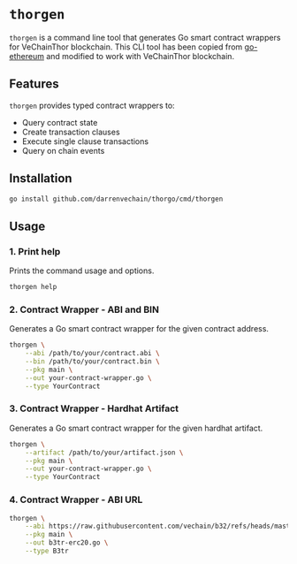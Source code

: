 # `thorgen`

`thorgen` is a command line tool that generates Go smart contract wrappers for VeChainThor blockchain. This CLI tool has been copied from [go-ethereum](https://github.com/ethereum/go-ethereum) and modified to work with VeChainThor blockchain.

## Features

`thorgen` provides typed contract wrappers to:
- Query contract state
- Create transaction clauses
- Execute single clause transactions
- Query on chain events

## Installation

```bash
go install github.com/darrenvechain/thorgo/cmd/thorgen
```

## Usage

### 1. Print help

Prints the command usage and options.

```bash
thorgen help
```

### 2. Contract Wrapper - ABI and BIN

Generates a Go smart contract wrapper for the given contract address.

```bash
thorgen \
    --abi /path/to/your/contract.abi \
    --bin /path/to/your/contract.bin \
    --pkg main \
    --out your-contract-wrapper.go \
    --type YourContract
```

### 3. Contract Wrapper - Hardhat Artifact

Generates a Go smart contract wrapper for the given hardhat artifact.

```bash
thorgen \
    --artifact /path/to/your/artifact.json \
    --pkg main \
    --out your-contract-wrapper.go \
    --type YourContract
```

### 4. Contract Wrapper - ABI URL

```bash
thorgen \
    --abi https://raw.githubusercontent.com/vechain/b32/refs/heads/master/ABIs/VeBetterDAO-b3tr.json \
    --pkg main \
    --out b3tr-erc20.go \
    --type B3tr
```
